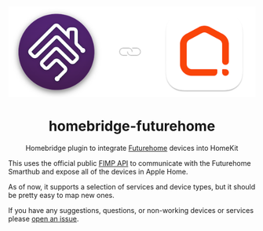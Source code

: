 <p align="center">
   <a href="https://github.com/adrianjagielak/homebridge-futurehome"><img alt="Homebridge Verified" src="https://github.com/adrianjagielak/homebridge-futurehome/raw/latest/assets/homebridge_futurehome_logo.png" width="600px"></a>
</p>
<span align="center">

# homebridge-futurehome

Homebridge plugin to integrate [Futurehome](https://www.futurehome.io) devices into HomeKit

</span>

This uses the official public [FIMP API](https://github.com/futurehomeno/fimp-api) to communicate with the Futurehome Smarthub and expose all of the devices in Apple Home.

As of now, it supports a selection of services and device types, but it should be pretty easy to map new ones.

If you have any suggestions, questions, or non-working devices or services please [open an issue](https://github.com/adrianjagielak/homebridge-futurehome/issues).
